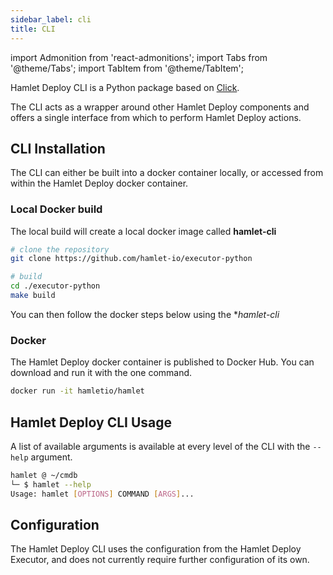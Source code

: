 ```yaml
---
sidebar_label: cli
title: CLI
---
```

import Admonition from 'react-admonitions';
import Tabs from '@theme/Tabs';
import TabItem from '@theme/TabItem';

Hamlet Deploy CLI is a Python package based on [Click](ttps://click.palletsprojects.com).

The CLI acts as a wrapper around other Hamlet Deploy components and offers a single interface from which to perform Hamlet Deploy actions.

## CLI Installation

The CLI can either be built into a docker container locally, or accessed from within the Hamlet Deploy docker container.

### Local Docker build

The local build will create a local docker image called **hamlet-cli**

```bash
# clone the repository
git clone https://github.com/hamlet-io/executor-python

# build
cd ./executor-python
make build
```

You can then follow the docker steps below using the **hamlet-cli*

### Docker

The Hamlet Deploy docker container is published to Docker Hub. You can download and run it with the one command.

```bash
docker run -it hamletio/hamlet
```

## Hamlet Deploy CLI Usage

A list of available arguments is available at every level of the CLI with the `--help` argument.

```bash
hamlet @ ~/cmdb
└─ $ hamlet --help
Usage: hamlet [OPTIONS] COMMAND [ARGS]...
```

## Configuration

The Hamlet Deploy CLI uses the configuration from the Hamlet Deploy Executor, and does not currently require further configuration of its own.